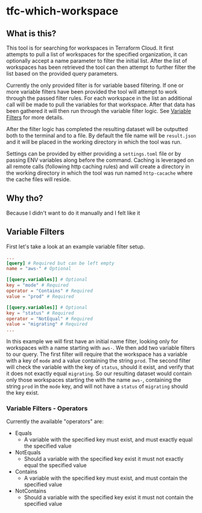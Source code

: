 # tfc-which-workspace

## What is this?

This tool is for searching for workspaces in Terraform Cloud. It first attempts to pull a list of workspaces for the specified organization, it can optionally accept a name parameter to filter the initial list. After the list of workspaces has been retrieved the tool can then attempt to further filter the list based on the provided query parameters.

Currently the only provided filter is for variable based filtering. If one or more variable filters have been provided the tool will attempt to work through the passed filter rules. For each workspace in the list an additional call will be made to pull the variables for that workspace. After that data has been gathered it will then run through the variable filter logic. See [Variable Filters](#variable-filters) for more details.

After the filter logic has completed the resulting dataset will be outputted both to the terminal and to a file. By default the file name will be `result.json` and it will be placed in the working directory in which the tool was run.

Settings can be provided by either providing a `settings.toml` file or by passing ENV variables along before the command. Caching is leveraged on all remote calls (following http caching rules) and will create a directory in the working directory in which the tool was run named `http-cacache` where the cache files will reside.

## Why tho?

Because I didn't want to do it manually and I felt like it

## Variable Filters

First let's take a look at an example variable filter setup.

```toml
...
[query] # Required but can be left empty
name = "aws-" # Optional

[[query.variables]] # Optional
key = "mode" # Required
operator = "Contains" # Required
value = "prod" # Required

[[query.variables]] # Optional
key = "status" # Required
operator = "NotEqual" # Required
value = "migrating" # Required
...
```

In this example we will first have an initial name filter, looking only for workspaces with a name starting with `aws-`. We then add two variable filters to our query. The first filter will require that the workspace has a variable with a key of `mode` and a value containing the string `prod`. The second filter will check the variable with the key of `status`, should it exist, and verify that it does not exactly equal `migrating`. So our resulting dataset would contain only those workspaces starting the with the name `aws-`, containing the string `prod` in the `mode` key, and will not have a `status` of `migrating` should the key exist.

### Variable Filters - Operators

Currently the available "operators" are:

- Equals
  - A variable with the specified key must exist, and must exactly equal the specified value
- NotEquals
  - Should a variable with the specified key exist it must not exactly equal the specified value
- Contains
  - A variable with the specified key must exist, and must contain the specified value
- NotContains
  - Should a variable with the specified key exist it must not contain the specified value

